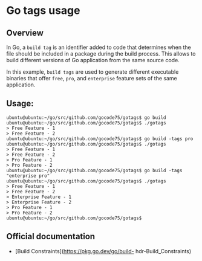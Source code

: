 # Go tags usage

##  Overview
In Go, a `build tag` is an identifier added to code that determines when the file should be included in a package during the build process. This allows to build different versions of Go application from the same source code.

In this example, `build tags` are used to generate different executable binaries that offer `free`, `pro`, and `enterprise` feature sets of the same application.

##  Usage:

```
ubuntu@ubuntu:~/go/src/github.com/gocode75/gotags$ go build
ubuntu@ubuntu:~/go/src/github.com/gocode75/gotags$ ./gotags
> Free Feature - 1
> Free Feature - 2
ubuntu@ubuntu:~/go/src/github.com/gocode75/gotags$ go build -tags pro
ubuntu@ubuntu:~/go/src/github.com/gocode75/gotags$ ./gotags
> Free Feature - 1
> Free Feature - 2
> Pro Feature - 1
> Pro Feature - 2
ubuntu@ubuntu:~/go/src/github.com/gocode75/gotags$ go build -tags "enterprise pro"
ubuntu@ubuntu:~/go/src/github.com/gocode75/gotags$ ./gotags
> Free Feature - 1
> Free Feature - 2
> Enterprise Feature - 1
> Enterprise Feature - 2
> Pro Feature - 1
> Pro Feature - 2
ubuntu@ubuntu:~/go/src/github.com/gocode75/gotags$ 
```

## Official documentation

* [Build Constraints](https://pkg.go.dev/go/build- hdr-Build_Constraints)



